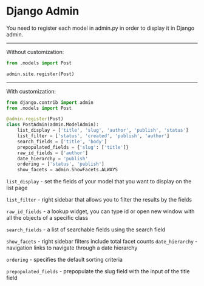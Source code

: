 # Django Admin

You need to register each model in admin.py in order to display it in Django admin.

<hr>

Without customization:
```python
from .models import Post

admin.site.register(Post)
```

<hr>

With customization:
```python
from django.contrib import admin
from .models import Post
```

```python
@admin.register(Post)
class PostAdmin(admin.ModelAdmin):
    list_display = ['title', 'slug', 'author', 'publish', 'status']
    list_filter = ['status', 'created', 'publish', 'author']
    search_fields = ['title', 'body']
    prepopulated_fields = {'slug': ['title']}
    raw_id_fields = ['author']
    date_hierarchy = 'publish'
    ordering = ['status', 'publish']
    show_facets = admin.ShowFacets.ALWAYS
```

`list_display` -  set the fields of your model that you want to display on the list page

`list_filter` -  right sidebar that allows you to filter the results by the fields

`raw_id_fields` - a lookup widget, you can type id or open new window with all the objects of a specific class

`search_fields` - a list of searchable fields using the search field

`show_facets` -  right sidebar filters include total facet counts
`date_hierarchy` -  navigation links to navigate through a date hierarchy

`ordering` - specifies the default sorting criteria

`prepopulated_fields` - prepopulate the slug field with the input of the title field 
